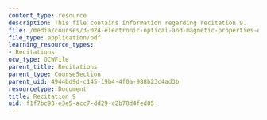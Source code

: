 ```yaml
---
content_type: resource
description: This file contains information regarding recitation 9.
file: /media/courses/3-024-electronic-optical-and-magnetic-properties-of-materials-spring-2013/f1f7bc98e3e5acc7dd29c2b78d4fed05_MIT3_024S13_2012rec9.pdf
file_type: application/pdf
learning_resource_types:
- Recitations
ocw_type: OCWFile
parent_title: Recitations
parent_type: CourseSection
parent_uid: 4944bd9d-c145-19b4-4f0a-988b23c4ad3b
resourcetype: Document
title: Recitation 9
uid: f1f7bc98-e3e5-acc7-dd29-c2b78d4fed05
---
```

